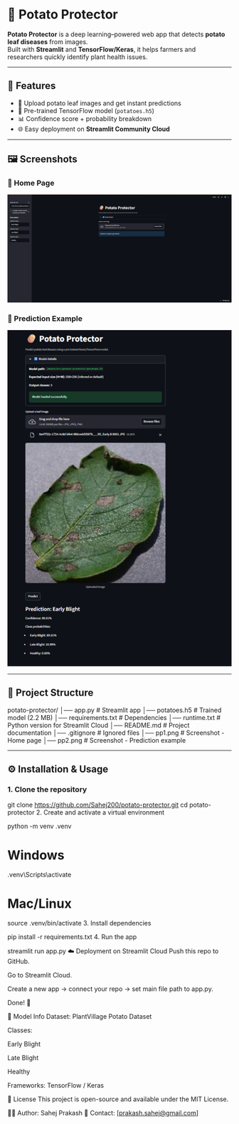 # 🥔 Potato Protector

**Potato Protector** is a deep learning–powered web app that detects **potato leaf diseases** from images.  
Built with **Streamlit** and **TensorFlow/Keras**, it helps farmers and researchers quickly identify plant health issues.

---

## 🚀 Features
- 📸 Upload potato leaf images and get instant predictions  
- 🤖 Pre-trained TensorFlow model (`potatoes.h5`)  
- 📊 Confidence score + probability breakdown  
- 🌐 Easy deployment on **Streamlit Community Cloud**  

---

## 🖼️ Screenshots

### 🔹 Home Page
![Home Page](pp1.png)

### 🔹 Prediction Example
![Prediction Example](pp2.png)

---

## 📂 Project Structure
potato-protector/
│── app.py # Streamlit app
│── potatoes.h5 # Trained model (2.2 MB)
│── requirements.txt # Dependencies
│── runtime.txt # Python version for Streamlit Cloud
│── README.md # Project documentation
│── .gitignore # Ignored files
│── pp1.png # Screenshot - Home page
│── pp2.png # Screenshot - Prediction example



---

## ⚙️ Installation & Usage

### 1. Clone the repository

git clone https://github.com/Sahej200/potato-protector.git
cd potato-protector
2. Create and activate a virtual environment

python -m venv .venv
# Windows
.venv\Scripts\activate
# Mac/Linux
source .venv/bin/activate
3. Install dependencies

pip install -r requirements.txt
4. Run the app

streamlit run app.py
☁️ Deployment on Streamlit Cloud
Push this repo to GitHub.

Go to Streamlit Cloud.

Create a new app → connect your repo → set main file path to app.py.

Done! 🚀

🧠 Model Info
Dataset: PlantVillage Potato Dataset

Classes:

Early Blight

Late Blight

Healthy

Frameworks: TensorFlow / Keras

📜 License
This project is open-source and available under the MIT License.

👨‍💻 Author: Sahej Prakash
📧 Contact: [prakash.sahej@gmail.com]

